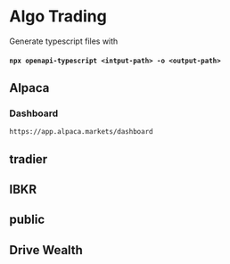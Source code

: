 # Algo Trading

Generate typescript files with
#### `npx openapi-typescript <intput-path> -o <output-path>`

## Alpaca

### Dashboard
`https://app.alpaca.markets/dashboard`

## tradier

## IBKR

## public

## Drive Wealth

